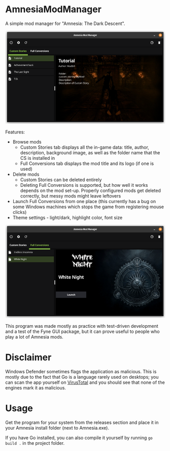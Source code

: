 # AmnesiaModManager
A simple mod manager for "Amnesia: The Dark Descent".

![](/assets/screenshot_01.png)

Features:
* Browse mods
  * Custom Stories tab displays all the in-game data: title, author, description, background image, as well as the folder name that the CS is installed in
  * Full Conversions tab displays the mod title and its logo (if one is used)
* Delete mods
  * Custom Stories can be deleted entirely
  * Deleting Full Conversions is supported, but how well it works depends on the mod set-up. Properly configured mods get deleted correctly, but messy mods might leave leftovers
* Launch Full Conversions from one place (this currently has a bug on some Windows machines which stops the game from registering mouse clicks)
* Theme settings - light/dark, highlight color, font size

![](/assets/screenshot_02.png)

This program was made mostly as practice with test-driven development and a test of the Fyne GUI package,
but it can prove useful to people who play a lot of Amnesia mods.

# Disclaimer

Windows Defender sometimes flags the application as malicious.
This is mostly due to the fact that Go is a language rarely used on desktops; you can scan the app yourself on [VirusTotal](https://www.virustotal.com/gui/home/upload) and you should see that none of the engines mark it as malicious.

# Usage

Get the program for your system from the releases section and place it in your Amnesia install folder (next to Amnesia.exe).

If you have Go installed, you can also compile it yourself by running `go build .` in the project folder.
